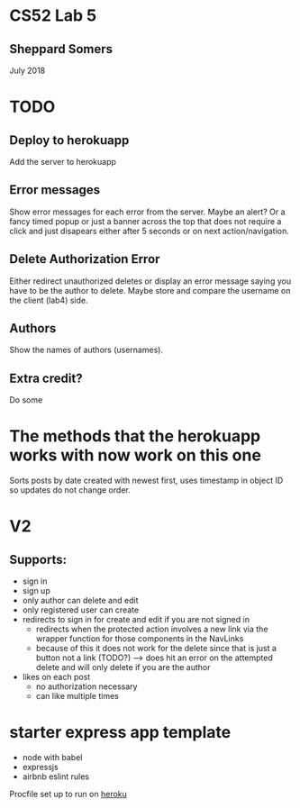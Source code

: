 # CS52 Lab 5
## Sheppard Somers
July 2018

# TODO
## Deploy to herokuapp
Add the server to herokuapp
## Error messages
Show error messages for each error from the server. Maybe an alert? Or a fancy timed popup or just a banner across the top that does not require a click and just disapears either after 5 seconds or on next action/navigation.
## Delete Authorization Error
Either redirect unauthorized deletes or display an error message saying you have to be the author to delete.
Maybe store and compare the username on the client (lab4) side.
## Authors  
Show the names of authors (usernames).
## Extra credit?
Do some


# The methods that the herokuapp works with now work on this one

Sorts posts by date created with newest first, uses timestamp in object ID so updates do not change order.

# V2
## Supports:
  * sign in
  * sign up
  * only author can delete and edit
  * only registered user can create
  * redirects to sign in for create and edit if you are not signed in
    * redirects when the protected action involves a new link via the wrapper function for those components in the NavLinks
    * because of this it does not work for the delete since that is just a button not a link (TODO?) --> does hit an error on the attempted delete and will only delete if you are the author
  * likes on each post
    * no authorization necessary
    * can like multiple times


# starter express app template

* node with babel
* expressjs
* airbnb eslint rules

Procfile set up to run on [heroku](https://devcenter.heroku.com/articles/getting-started-with-nodejs#deploy-the-app)
